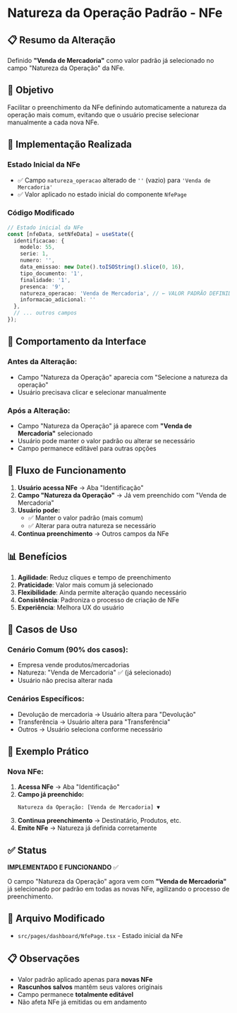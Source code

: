 # Natureza da Operação Padrão - NFe

## 📋 Resumo da Alteração

Definido **"Venda de Mercadoria"** como valor padrão já selecionado no campo "Natureza da Operação" da NFe.

## 🎯 Objetivo

Facilitar o preenchimento da NFe definindo automaticamente a natureza da operação mais comum, evitando que o usuário precise selecionar manualmente a cada nova NFe.

## 🔧 Implementação Realizada

### **Estado Inicial da NFe**
- ✅ Campo `natureza_operacao` alterado de `''` (vazio) para `'Venda de Mercadoria'`
- ✅ Valor aplicado no estado inicial do componente `NfePage`

### **Código Modificado**
```typescript
// Estado inicial da NFe
const [nfeData, setNfeData] = useState({
  identificacao: {
    modelo: 55,
    serie: 1,
    numero: '',
    data_emissao: new Date().toISOString().slice(0, 16),
    tipo_documento: '1',
    finalidade: '1',
    presenca: '9',
    natureza_operacao: 'Venda de Mercadoria', // ← VALOR PADRÃO DEFINIDO
    informacao_adicional: ''
  },
  // ... outros campos
});
```

## 🎨 Comportamento da Interface

### **Antes da Alteração:**
- Campo "Natureza da Operação" aparecia com "Selecione a natureza da operação"
- Usuário precisava clicar e selecionar manualmente

### **Após a Alteração:**
- Campo "Natureza da Operação" já aparece com **"Venda de Mercadoria"** selecionado
- Usuário pode manter o valor padrão ou alterar se necessário
- Campo permanece editável para outras opções

## 🔄 Fluxo de Funcionamento

1. **Usuário acessa NFe** → Aba "Identificação"
2. **Campo "Natureza da Operação"** → Já vem preenchido com "Venda de Mercadoria"
3. **Usuário pode:**
   - ✅ Manter o valor padrão (mais comum)
   - ✅ Alterar para outra natureza se necessário
4. **Continua preenchimento** → Outros campos da NFe

## 📊 Benefícios

1. **Agilidade**: Reduz cliques e tempo de preenchimento
2. **Praticidade**: Valor mais comum já selecionado
3. **Flexibilidade**: Ainda permite alteração quando necessário
4. **Consistência**: Padroniza o processo de criação de NFe
5. **Experiência**: Melhora UX do usuário

## 🎯 Casos de Uso

### **Cenário Comum (90% dos casos):**
- Empresa vende produtos/mercadorias
- Natureza: "Venda de Mercadoria" ✅ (já selecionado)
- Usuário não precisa alterar nada

### **Cenários Específicos:**
- Devolução de mercadoria → Usuário altera para "Devolução"
- Transferência → Usuário altera para "Transferência"
- Outros → Usuário seleciona conforme necessário

## 📝 Exemplo Prático

### **Nova NFe:**
1. **Acessa NFe** → Aba "Identificação"
2. **Campo já preenchido:**
   ```
   Natureza da Operação: [Venda de Mercadoria] ▼
   ```
3. **Continua preenchimento** → Destinatário, Produtos, etc.
4. **Emite NFe** → Natureza já definida corretamente

## ✅ Status

**IMPLEMENTADO E FUNCIONANDO** ✅

O campo "Natureza da Operação" agora vem com **"Venda de Mercadoria"** já selecionado por padrão em todas as novas NFe, agilizando o processo de preenchimento.

## 🔧 Arquivo Modificado

- `src/pages/dashboard/NfePage.tsx` - Estado inicial da NFe

## 📋 Observações

- Valor padrão aplicado apenas para **novas NFe**
- **Rascunhos salvos** mantêm seus valores originais
- Campo permanece **totalmente editável**
- Não afeta NFe já emitidas ou em andamento
